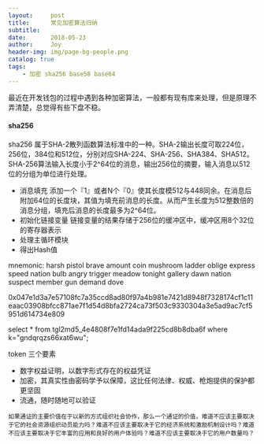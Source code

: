 ```yaml
---
layout:     post
title:      常见加密算法归纳
subtitle:   
date:       2018-05-23
author:     Joy
header-img: img/page-bg-people.png
catalog: true
tags:
    - 加密 sha256 base58 base64
---
```


最近在开发钱包的过程中遇到各种加密算法，一般都有现有库来处理，但是原理不弄清楚，总觉得有些下盘不稳。

#### sha256
sha256 属于SHA-2散列函数算法标准中的一种。SHA-2输出长度可取224位，256位，384位和512位，分别对应SHA-224、SHA-256、SHA384、SHA512。
SHA-256算法输入长度小于2^64位的消息，输出256位的摘要，输入消息以512位的分组为单位进行处理。
* 消息填充
添加一个『1』或者N个『0』使其长度模512与448同余。在消息后附加64位的长度块，其值为填充前消息的长度。从而产生长度为512整数倍的消息分组，填充后消息的长度最多为2^64位。
* 初始化链接变量
链接变量的结果存储于256位的缓冲区中，缓冲区用8个32位的寄存器表示
* 处理主循环模块
* 得出Hash值

mnemonic: harsh pistol brave amount coin mushroom ladder oblige express speed nation bulb angry trigger meadow tonight gallery dawn nation suspect member gun demand dove

0x047e1d3a7e57108fc7a35ccd8ad80f97a4b981e7421d8948f7328174cf1c11eaac03908bfcc871ae7f1d54d8bfa2724ca73f503c9330304a3e5ad9ac7cf5951d614734e809

select * from tgl2md5_4e4808f7e1fd14ada9f225cd8b8dba6f where k="gndqrqzs66xat6wu";

token 三个要素
* 数字权益证明，以数字形式存在的权益凭证
* 加密，其真实性由密码学予以保障，这比任何法律、权威、枪炮提供的保护都更坚固
* 流通，随时随地可以验证

```
如果通证的主要价值在于以新的方式组织社会协作，那么一个通证的价值，难道不应该主要取决于它的社会资源组织动员能力吗？难道不应该主要取决于它的经济系统和激励机制设计吗？难道不应该主要取决于它丰富的应用和良好的用户体验吗？难道不应该主要取决于它的用户数量吗？

```
